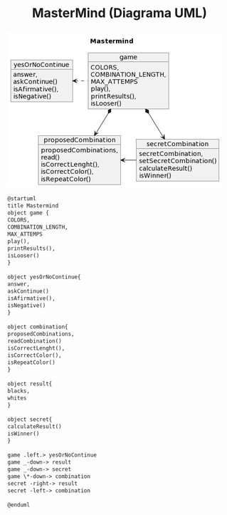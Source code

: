 <h1> <p align="center">MasterMind (Diagrama UML)</p></h1>

![Image text](<https://github.com/USantaTecla-ed-mpds/lab-dijkstra/blob/master/tech-js-basada-objetos/MasterMind/UML/MasterMind-UML.png>)
 
```
@startuml
title Mastermind
object game {
COLORS,
COMBINATION_LENGTH,
MAX_ATTEMPS
play(),
printResults(),
isLooser()
}

object yesOrNoContinue{
answer,
askContinue()
isAfirmative(),
isNegative()
}

object combination{
proposedCombinations,
readCombination()
isCorrectLenght(),
isCorrectColor(),
isRepeatColor()
}

object result{
blacks,
whites
}

object secret{
calculateResult()
isWinner()
}

game .left.> yesOrNoContinue
game _-down-> result
game _-down-> secret
game \*-down-> combination
secret -right-> result
secret -left-> combination

@enduml
```
